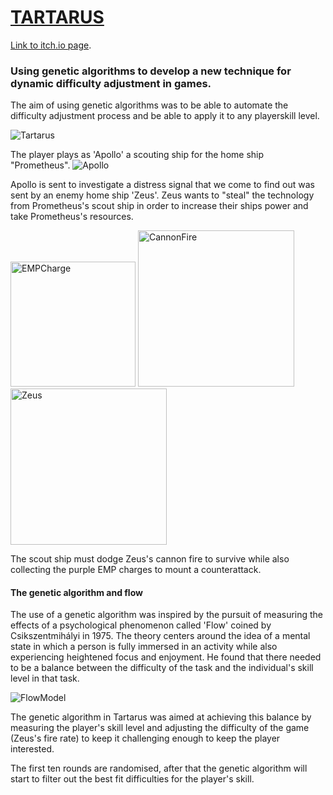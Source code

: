 # [TARTARUS](https://stephen-callum.itch.io/tartarus)

[Link to itch.io page](https://stephen-callum.itch.io/tartarus/devlog/136181/game-launch).

### Using genetic algorithms to develop a new technique for dynamic difficulty adjustment in games.

The aim of using genetic algorithms was to be able to automate the difficulty adjustment process
and be able to apply it to any playerskill level.

![Tartarus](https://imgur.com/Ztg9X7V.jpg)

The player plays as 'Apollo' a scouting ship for the home ship "Prometheus".
![Apollo](https://imgur.com/k73Fy0T.jpg)

Apollo is sent to investigate a distress signal that we come to find out was sent by an enemy home ship 'Zeus'.
Zeus wants to "steal" the technology from Prometheus's scout ship in order to increase their ships power and take Prometheus's resources.

<img src="https://imgur.com/77l4kdJ.jpg" alt="EMPCharge" width="200" height="200"/> <img src="https://imgur.com/aygxdcQ.jpg" alt="CannonFire" width="250" height="250"/> <img src="https://imgur.com/UqKYQlP.jpg" alt="Zeus" width="250" height="250"/>

The scout ship must dodge Zeus's cannon fire to survive while also collecting the purple EMP charges to mount a counterattack.

#### The genetic algorithm and flow

The use of a genetic algorithm was inspired by the pursuit of measuring the effects of a psychological phenomenon called 'Flow' coined by
Csikszentmihályi in 1975. The theory centers around the idea of a mental state in which a person is fully immersed in an activity while also
experiencing heightened focus and enjoyment. He found that there needed to be a balance between the difficulty of the task and the individual's skill level in that task.

![FlowModel](https://imgur.com/ilc9NHW.jpg)

The genetic algorithm in Tartarus was aimed at achieving this balance by measuring the player's skill level and adjusting the difficulty of the game (Zeus's fire rate)
to keep it challenging enough to keep the player interested.

The first ten rounds are randomised, after that the genetic algorithm will start to filter out the best fit difficulties for the player's skill.
